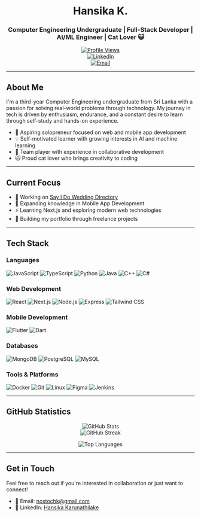<div align="center">
  
# Hansika K.
### Computer Engineering Undergraduate | Full-Stack Developer | AI/ML Engineer | Cat Lover 😺

[![Profile Views](https://komarev.com/ghpvc/?username=nostoc&label=Profile%20views&color=0e75b6&style=flat)](https://github.com/nostoc)  
[![LinkedIn](https://img.shields.io/badge/LinkedIn-Connect-blue)](https://linkedin.com/in/hansika-karunathilake)  
[![Email](https://img.shields.io/badge/Email-Contact-red)](mailto:nostochk@gmail.com)  

</div>

---

## About Me  

I'm a third-year Computer Engineering undergraduate from Sri Lanka with a passion for solving real-world problems through technology. My journey in tech is driven by enthusiasm, endurance, and a constant desire to learn through self-study and hands-on experience.  

- 🚀 Aspiring solopreneur focused on web and mobile app development  
- 💡 Self-motivated learner with growing interests in AI and machine learning  
- 🤝 Team player with experience in collaborative development  
- 🐱 Proud cat lover who brings creativity to coding  

---

## Current Focus  

- 🔭 Working on [Say I Do Wedding Directory](https://github.com/nostoc/wedding-directory)  
- 📱 Expanding knowledge in Mobile App Development  
- ⚡ Learning Next.js and exploring modern web technologies  
- 🌟 Building my portfolio through freelance projects  

---

## Tech Stack  

### Languages  
![JavaScript](https://img.shields.io/badge/-JavaScript-F7DF1E?style=flat-square&logo=javascript&logoColor=black)  ![TypeScript](https://img.shields.io/badge/-TypeScript-3178C6?style=flat-square&logo=typescript&logoColor=white)  ![Python](https://img.shields.io/badge/-Python-3776AB?style=flat-square&logo=python&logoColor=white)  ![Java](https://img.shields.io/badge/-Java-007396?style=flat-square&logo=java&logoColor=white)  ![C++](https://img.shields.io/badge/-C++-00599C?style=flat-square&logo=c%2B%2B&logoColor=white)  ![C#](https://img.shields.io/badge/-C%23-239120?style=flat-square&logo=c-sharp&logoColor=white)  

### Web Development  
![React](https://img.shields.io/badge/-React-61DAFB?style=flat-square&logo=react&logoColor=black)  ![Next.js](https://img.shields.io/badge/-Next.js-000000?style=flat-square&logo=next.js&logoColor=white)  ![Node.js](https://img.shields.io/badge/-Node.js-339933?style=flat-square&logo=node.js&logoColor=white)  ![Express](https://img.shields.io/badge/-Express-000000?style=flat-square&logo=express&logoColor=white)  ![Tailwind CSS](https://img.shields.io/badge/-Tailwind_CSS-38B2AC?style=flat-square&logo=tailwind-css&logoColor=white)  

### Mobile Development  
![Flutter](https://img.shields.io/badge/-Flutter-02569B?style=flat-square&logo=flutter&logoColor=white)  ![Dart](https://img.shields.io/badge/-Dart-0175C2?style=flat-square&logo=dart&logoColor=white)  

### Databases  
![MongoDB](https://img.shields.io/badge/-MongoDB-47A248?style=flat-square&logo=mongodb&logoColor=white)  ![PostgreSQL](https://img.shields.io/badge/-PostgreSQL-336791?style=flat-square&logo=postgresql&logoColor=white)  ![MySQL](https://img.shields.io/badge/-MySQL-4479A1?style=flat-square&logo=mysql&logoColor=white)  

### Tools & Platforms  
![Docker](https://img.shields.io/badge/-Docker-2496ED?style=flat-square&logo=docker&logoColor=white)  ![Git](https://img.shields.io/badge/-Git-F05032?style=flat-square&logo=git&logoColor=white)  ![Linux](https://img.shields.io/badge/-Linux-FCC624?style=flat-square&logo=linux&logoColor=black)  ![Figma](https://img.shields.io/badge/-Figma-F24E1E?style=flat-square&logo=figma&logoColor=white)  ![Jenkins](https://img.shields.io/badge/-Jenkins-F24E1E?style=flat-square&logo=jenkins&logoColor=black)

---

## GitHub Statistics  

<div align="center">

![GitHub Stats](https://github-readme-stats.vercel.app/api?username=nostoc&show_icons=true&theme=transparent&hide=issues&count_private=true&hide_title=true&hide_border=true&card_width=400)  
![GitHub Streak](https://github-readme-streak-stats.herokuapp.com/?user=nostoc&theme=transparent&hide_border=true&card_width=400)  

![Top Languages](https://github-readme-stats.vercel.app/api/top-langs/?username=nostoc&layout=compact&theme=transparent&hide_border=true&card_width=400)

</div>

---

## Get in Touch  

Feel free to reach out if you're interested in collaboration or just want to connect!  

- 📧 Email: [nostochk@gmail.com](mailto:nostochk@gmail.com)  
- 💼 LinkedIn: [Hansika Karunathilake](https://linkedin.com/in/hansika-karunathilake)  
